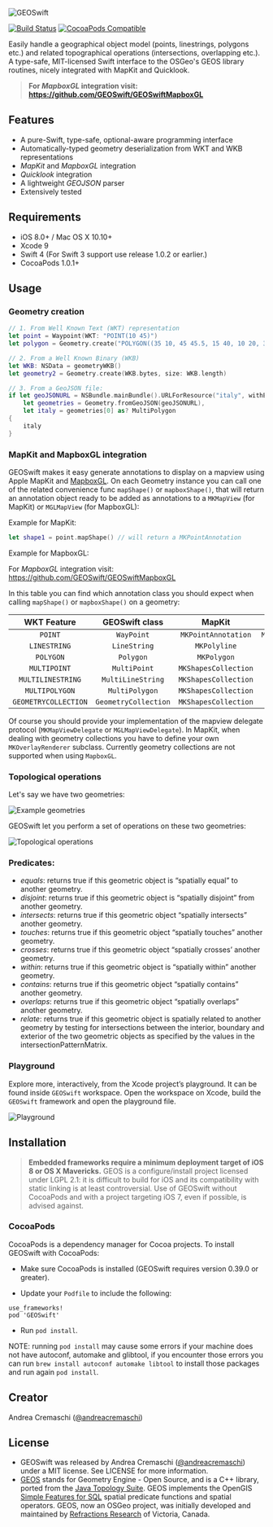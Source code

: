 ![GEOSwift](/README-images/GEOSwift-header.png)  

[![Build Status](https://travis-ci.org/andreacremaschi/GEOSwift.svg?branch=develop)](https://travis-ci.org/andreacremaschi/GEOSwift.svg?branch=develop)
[![CocoaPods Compatible](https://img.shields.io/cocoapods/v/GEOSwift.svg)](https://img.shields.io/cocoapods/v/GEOSwift.svg)

Easily handle a geographical object model (points, linestrings, polygons etc.) and related topographical operations (intersections, overlapping etc.).  
A type-safe, MIT-licensed Swift interface to the OSGeo's GEOS library routines, nicely integrated with MapKit and Quicklook.

> **For *MapboxGL* integration visit: https://github.com/GEOSwift/GEOSwiftMapboxGL**

## Features

* A pure-Swift, type-safe, optional-aware programming interface
* Automatically-typed geometry deserialization from WKT and WKB representations
* *MapKit* and *MapboxGL* integration
* *Quicklook* integration
* A lightweight *GEOJSON* parser
* Extensively tested

## Requirements

* iOS 8.0+ / Mac OS X 10.10+
* Xcode 9
* Swift 4 (For Swift 3 support use release 1.0.2 or earlier.)
* CocoaPods 1.0.1+

## Usage

### Geometry creation

```swift
// 1. From Well Known Text (WKT) representation
let point = Waypoint(WKT: "POINT(10 45)")
let polygon = Geometry.create("POLYGON((35 10, 45 45.5, 15 40, 10 20, 35 10),(20 30, 35 35, 30 20, 20 30))")

// 2. From a Well Known Binary (WKB)
let WKB: NSData = geometryWKB()
let geometry2 = Geometry.create(WKB.bytes, size: WKB.length)

// 3. From a GeoJSON file:
if let geoJSONURL = NSBundle.mainBundle().URLForResource("italy", withExtension: "geojson"),
    let geometries = Geometry.fromGeoJSON(geoJSONURL),
    let italy = geometries[0] as? MultiPolygon
{
    italy
}
```

### MapKit and MapboxGL integration

GEOSwift makes it easy generate annotations to display on a mapview using Apple MapKit and [MapboxGL](https://github.com/mapbox/mapbox-gl-native/).
On each Geometry instance you can call one of the related convenience func `mapShape()` or `mapboxShape()`, that will return an annotation object ready to be added as annotations to a `MKMapView` (for MapKit) or `MGLMapView` (for MapboxGL):

Example for MapKit:

```swift
let shape1 = point.mapShape() // will return a MKPointAnnotation
```

Example for MapboxGL:

For *MapboxGL* integration visit: https://github.com/GEOSwift/GEOSwiftMapboxGL

In this table you can find which annotation class you should expect when calling `mapShape()` or `mapboxShape()` on a geometry:

| WKT Feature | GEOSwift class | MapKit | MapboxGL |
|:------------------:|:-------------:|:-----------------:|:-----------------:|
| `POINT` | `WayPoint` | `MKPointAnnotation` | `MGLPointAnnotation` |
| `LINESTRING` | `LineString` | `MKPolyline` | `MGLPolyline` |
| `POLYGON` | `Polygon` | `MKPolygon` | `MGLPolygon` |
| `MULTIPOINT` | `MultiPoint` | `MKShapesCollection` | `not supported` |
| `MULTILINESTRING` | `MultiLineString` | `MKShapesCollection` | `not supported` |
| `MULTIPOLYGON` | `MultiPolygon` | `MKShapesCollection` | `not supported` |
| `GEOMETRYCOLLECTION` | `GeometryCollection` | `MKShapesCollection` | `not supported` |

Of course you should provide your implementation of the mapview delegate protocol (`MKMapViewDelegate` or `MGLMapViewDelegate`).
In MapKit, when dealing with geometry collections you have to define your own `MKOverlayRenderer` subclass.
Currently geometry collections are not supported when using `MapboxGL`.

### Topological operations

Let's say we have two geometries:

![Example geometries](/README-images/geometries.png)

GEOSwift let you perform a set of operations on these two geometries:

![Topological operations](/README-images/topological-operations.png)

### Predicates:

* _equals_: returns true if this geometric object is “spatially equal” to another geometry.
* _disjoint_: returns true if this geometric object is “spatially disjoint” from another geometry.
* _intersects_: returns true if this geometric object “spatially intersects” another geometry.
* _touches_: returns true if this geometric object “spatially touches” another geometry.
* _crosses_: returns true if this geometric object “spatially crosses’ another geometry.
* _within_: returns true if this geometric object is “spatially within” another geometry.
* _contains_: returns true if this geometric object “spatially contains” another geometry.
* _overlaps_: returns true if this geometric object “spatially overlaps” another geometry.
* _relate_: returns true if this geometric object is spatially related to another geometry by testing for intersections between the interior, boundary and exterior of the two geometric objects as specified by the values in the intersectionPatternMatrix.


### Playground

Explore more, interactively, from the Xcode project’s playground. It can be found inside `GEOSwift` workspace. Open the workspace on Xcode, build the `GEOSwift` framework and open the playground file.

![Playground](/README-images/playground.png)

## Installation

> **Embedded frameworks require a minimum deployment target of iOS 8 or OS X Mavericks.**
> GEOS is a configure/install project licensed under LGPL 2.1: it is difficult to build for iOS and its compatibility with static linking is at least controversial. Use of GEOSwift without CocoaPods and with a project targeting iOS 7, even if possible, is advised against.

### CocoaPods

CocoaPods is a dependency manager for Cocoa projects. To install GEOSwift with CocoaPods:

* Make sure CocoaPods is installed (GEOSwift requires version 0.39.0 or greater).

* Update your `Podfile` to include the following:

```
use_frameworks!
pod 'GEOSwift'
```

* Run `pod install`.

NOTE: running `pod install` may cause some errors if your machine does not have autoconf, automake and glibtool, if you encounter those errors you can run `brew install autoconf automake libtool` to install those packages and run again `pod install`.

## Creator

Andrea Cremaschi ([@andreacremaschi](https://twitter.com/andreacremaschi))

## License

* GEOSwift was released by Andrea Cremaschi ([@andreacremaschi](https://twitter.com/andreacremaschi)) under a MIT license. See LICENSE for more information.
* [GEOS](http://trac.osgeo.org/geos/) stands for Geometry Engine - Open Source, and is a C++ library, ported from the [Java Topology Suite](http://sourceforge.net/projects/jts-topo-suite/). GEOS implements the OpenGIS [Simple Features for SQL](http://www.opengeospatial.org/standards/sfs) spatial predicate functions and spatial operators. GEOS, now an OSGeo project, was initially developed and maintained by [Refractions Research](http://www.refractions.net/) of Victoria, Canada.

